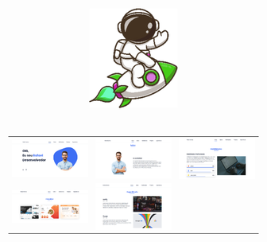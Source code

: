 <h1 align="center">
  <img alt="Dev de Sucesso" title="Dev de Sucesso 🚀" src="github/logo.png" />
</h1>

<br>
<table align="center">
  <tr>
    <td>
      <img alt="Dev de Sucesso" src="github/preview.png" width="300">
    </td>
    <td>
      <img alt="Dev de Sucesso" src="github/preview2.png" width="300">
    </td>
    <td>
      <img alt="Dev de Sucesso" src="github/preview3.png" width="300">
    </td>
  </tr>
  <tr>
    <td>
      <img alt="Dev de Sucesso" src="github/preview4.png" width="300">
    </td>
    <td>
      <img alt="Dev de Sucesso" src="github/preview5.png" width="300">
    </td>
  </tr>
</table>
